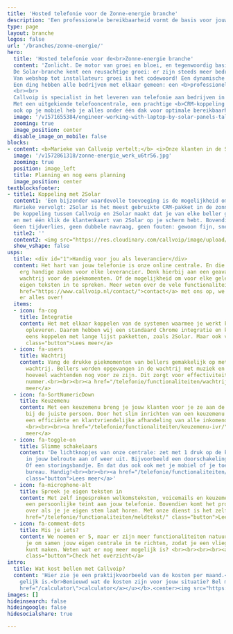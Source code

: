 ```yaml
---
title: 'Hosted telefonie voor de Zonne-energie branche'
description: 'Een professionele bereikbaarheid vormt de basis voor jouw succes. Wij zijn expert in telefonie voor de Zonne-energie branche.'
type: page
layout: branche
logos: false
url: '/branches/zonne-energie/'
hero:
  title: 'Hosted telefonie voor de<br>Zonne-energie branche'
  content: 'Zonlicht. De motor van groei en bloei, en tegenwoordig basis-ingrediënt voor ons energievraagstuk. 
  De Solar-branche kent een reusachtige groei: er zijn steeds meer bedrijven in de zonne-energie-branche en deze bedrijven groeien zelf als kool. 
  Van webshop tot installateur: groei is het codewoord! Een dynamische branche dus, en dat brengt zo haar eigen bereikbaarheidsuitdagingen mee. 
  Een ding hebben alle bedrijven met elkaar gemeen: een <b>professionele bereikbaarheid</b> vormt de basis voor succes.
  <br><br>
  Callvoip is specialist in het leveren van telefonie aan bedrijven in de zonne-energie branche. 
  Met een uitgekiende telefooncentrale, een prachtige <b>CRM-koppeling met het branchepakket 2Solar</b> en je vaste, zakelijke telefoonnummers 
  ook op je mobiel heb je alles onder één dak voor optimale bereikbaarheid.<br><br><a href="/overstappen/" class="button">Stap nu over naar Callvoip</a>'
  image: '/v1571655384/engineer-working-with-laptop-by-solar-panels-talking-cell-phone_whqdrh.jpg'
  zooming: true
  image_position: center
  disable_image_on_mobile: false
blocks:
- content: <b>Marieke van Callvoip vertelt;</b> <i>Onze klanten in de Solar-markt herkennen het allemaal. de planningsafdelingen kennen een hoge telefoondruk, elke klant wil graag frequent weten waar hij aan toe is. Wij bieden tools om het telefoonverkeer te splitsen en de bellers voor afdeling Planning efficiënt te helpen. Met een keuzemenu en wachtrij ben je goed uitgerust om piekdrukte goed te kanaliseren. Klant blij, medewerker blij, ondernemer blij. Ook wordt de Solar branche gekenmerkt door accountmanagers en installateurs onderweg. Met onze smartphone app Qaller en onze VAMOS Vast Mobiel integratie (simkaart) maak je van je mobiele telefoon je kantoortoestel en ben je zakelijk overal en altijd zo bereikbaar als je wenst, voor klanten en collega's. Je belt gewoon met het vaste zakelijke nummer en niet met je 06 nummer. Dat straalt de gewenste professionaliteit uit.</i><br><br><a href="#1" class="button">Lees meer over bereikbaarheid</a>
  image: '/v1572861318/zonne-energie_werk_u6tr56.jpg'
  zooming: true
  position: image_left
  title: Planning en nog eens planning
  image_position: center
textblocksfooter:
- title1: Koppeling met 2Solar
  content1: 'Een bijzonder waardevolle toevoeging is de mogelijkheid om de telefonie te koppelen met het Solar-klantsysteem 2Solar. 
  Marieke vervolgt: 2Solar is het meest gebruikte CRM-pakket in de zonne-energie-branche. 
  De koppeling tussen Callvoip en 2Solar maakt dat je van elke beller gelijk de gewenste gegevens van de klant ziet, 
  en met één klik de klantenkaart van 2Solar op je scherm hebt. Bovendien bel je met één klik uit naar de klanten in 2Solar. 
  Geen tijdverlies, geen dubbele navraag, geen fouten: gewoon fijn, snel en doeltreffend werken! Na een halve dag wíl je niet meer zonder.<br><br><a href="/marketplace/2solar/" class="button">Lees meer over integratie</a>'
  title2: ''
  content2: <img src="https://res.cloudinary.com/callvoip/image/upload/v1601302814/solar_cloud-3_rtk2oy.png">
  show_vshape: false
usps:
  title: <div id="1">Handig voor jou als leverancier</div>
  content: Het hart van jouw telefonie is onze online centrale. En die kan een aantal
    erg handige zaken voor elke leverancier. Denk hierbij aan een geavanceerde
    wachtrij voor de piekmomenten. Of de mogelijkheid om voor elke gelegenheid je
    eigen teksten in te spreken. Meer weten over de vele functionaliteiten? Neem <a
    href="https://www.callvoip.nl/contact/">contact</a> met ons op, we vertellen je
    er alles over!
  items:
  - icon: fa-cog
    title: Integratie
    content: Het met elkaar koppelen van de systemen waarmee je werkt kan veel tijdswinst
      opleveren. Daarom hebben wij een standaard Chrome integratie en kunnen ook nog
      eens koppelen met lange lijst pakketten, zoals 2Solar. Maar ook vele anderen.<br><br><a href="/marketplace/"
      class="button">Lees meer</a>
  - icon: fa-users
    title: Wachtrij
    content: Vang de drukke piekmomenten van bellers gemakkelijk op met onze geavanceerde
      wachtrij. Bellers worden opgevangen in de wachtrij met muziek en horen steeds
      hoeveel wachtenden nog voor ze zijn. Dit zorgt voor effectiviteit op een druk
      nummer.<br><br><br><a href="/telefonie/functionaliteiten/wachtrij/" class="button">Lees
      meer</a>
  - icon: fa-SortNumericDown
    title: Keuzemenu
    content: Met een keuzemenu breng je jouw klanten voor je ze aan de lijn hebt al
      bij de juiste persoon. Door het slim inrichten van een keuzemenu zorg je voor
      een efficiënte en klantvriendelijke afhandeling van alle inkomende telefoongesprekken.
      <br><br><br><a href="/telefonie/functionaliteiten/keuzemenu-ivr/" class="button">Lees
      meer</a>
  - icon: fa-toggle-on
    title: Slimme schakelaars
    content: 'De lichtknopjes van onze centrale: zet met 1 druk op de knop een afslag
      in jouw belroute aan of weer uit. Bijvoorbeeld een doorschakeling naar een mobiel nummer.
      Of een storingsbandje. En dat dus ook ook met je mobiel of je toestel op je
      bureau. Handig!<br><br><br><a href="/telefonie/functionaliteiten/omleiding-flow-control/"
      class="button">Lees meer</a>'
  - icon: fa-microphone-alt
    title: Spreek je eigen teksten in
    content: Met zelf ingesproken welkomsteksten, voicemails en keuzemenus geef je
      een persoonlijke teint aan jouw telefonie. Bovendien komt het professioneel
      over als je je eigen stem laat horen. Met onze dienst is het zelf inspreken zo geregeld! <br><br><a
      href="/telefonie/functionaliteiten/meldtekst/" class="button">Lees meer</a>
  - icon: fa-comment-dots
    title: Mis je iets?
    content: We noemen er 5, maar er zijn meer functionaliteiten natuurlijk. We bellen
      je om samen jouw eigen centrale in te richten, zodat je een vliegende start
      kunt maken. Weten wat er nog meer mogelijk is? <br><br><br><br><a href="/telefonie/functionaliteiten/"
      class="button">Check het overzicht</a>
intro:
  title: Wat kost bellen met Callvoip?
  content: 'Hier zie je een praktijkvoorbeeld van de kosten per maand.<br>Iedere klant is anders en dat betekent dus ook dat geen telefooncentrale
    gelijk is.<br>Benieuwd wat de kosten zijn voor jouw situatie? Bel met <b><u><a href="tel:+31508200000\">050 820 0000</a></u></b> of bereken het via onze <b><u><a
    href="/calculator\">calculator</a></u></b>.<center><img src="https://res.cloudinary.com/callvoip/image/upload/v1679411204/zonne-kosten_liuqwk.png"></center>'
images: []
hideinsearch: false
hideingoogle: false
hidesocialshare: true

---
```

